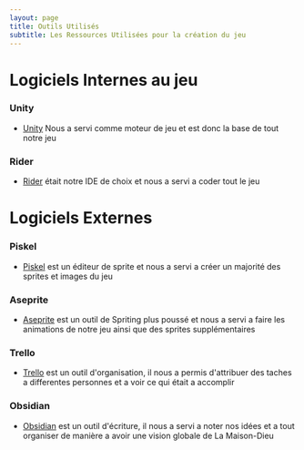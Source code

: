 ```yaml
---
layout: page
title: Outils Utilisés
subtitle: Les Ressources Utilisées pour la création du jeu
---
```


# Logiciels Internes au jeu
### Unity
- [Unity](https://unity.com/)
 Nous a servi comme moteur de jeu et est donc la base de tout notre jeu

### Rider
- [Rider](https://www.jetbrains.com/fr-fr/rider/)
 était notre IDE de choix et nous a servi a coder tout le jeu



# Logiciels Externes
### Piskel
- [Piskel](https://www.piskelapp.com/) est un éditeur de sprite et nous a servi a créer un majorité des sprites et images du jeu

### Aseprite
- [Aseprite](https://www.aseprite.org/) est un outil de Spriting plus poussé et nous a servi a faire les animations de notre jeu ainsi que des sprites supplémentaires

### Trello
- [Trello](https://trello.com/fr) est un outil d'organisation, il nous a permis d'attribuer des taches a differentes personnes et a voir ce qui était a accomplir

### Obsidian
- [Obsidian](https://obsidian.md/) est un outil d'écriture, il nous a servi a noter nos idées et a tout organiser de manière a avoir une vision globale de La Maison-Dieu